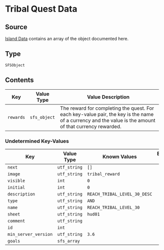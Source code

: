 # Tribal Quest Data

## Source

[Island Data](../island) contains an array of the object documented here.

## Type

`SFSObject`

## Contents

| Key | Value Type | Value Description |
|-|-|-|
| `rewards` | `sfs_object` | The reward for completing the quest. For each key-value pair, the key is the name of a currency and the value is the amount of that currency rewarded. |

### Undetermined Key-Values

| Key | Value Type | Known Values | Extra Info |
|-|-|-|-|
| `next` | `utf_string` | `[]` |
| `image` | `utf_string` | `tribal_reward` |
| `visible` | `int` | `0` |
| `initial` | `int` | `0` |
| `description` | `utf_string` | `REACH_TRIBAL_LEVEL_30_DESC` |
| `type` | `utf_string` | `AND` |
| `name` | `utf_string` | `REACH_TRIBAL_LEVEL_30` |
| `sheet` | `utf_string` | `hud01` |
| `comment` | `utf_string` |
| `id` | `int` |
| `min_server_version` | `utf_string` | `3.6` |
| `goals` | `sfs_array` |